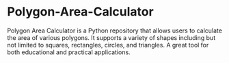 # Polygon-Area-Calculator
Polygon Area Calculator is a Python repository that allows users to calculate the area of various polygons. It supports a variety of shapes including but not limited to squares, rectangles, circles, and triangles. A great tool for both educational and practical applications.
